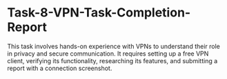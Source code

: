 # Task-8-VPN-Task-Completion-Report
This task involves hands-on experience with VPNs to understand their role in privacy and secure communication. It requires setting up a free VPN client, verifying its functionality, researching its features, and submitting a report with a connection screenshot.
